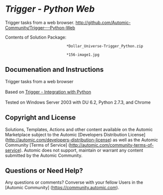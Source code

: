 *Trigger - Python Web*
=============


Trigger tasks from a web browser.
http://github.com/Automic-Community/Trigger---Python-Web

<!-- List of attached files -->
Contents of Solution Package:

						
								*Dollar_Universe-Trigger_Python.zip
								
								*156-image1.jpg
								
						


Documenation and Instructions
---

<p>Trigger tasks from a web browser<br /> <br /> Based on <a href="https://marketplace.automic.com/details/triggers-integration-with-python">Trigger - Integration with Python</a><br /> <br /> Tested on Windows Server 2003 with DU 6.2, Python 2.7.3, and Chrome</p>

Copyright and License
---

Solutions, Templates, Actions and other content available on the Automic Marketplace subject to the Automic [Developers Distribution License] (http://automic.com/developers-distribution-license) as well as the Automic Community [Terms of Service] (http://automic.com/community-terms-of-service).
Automic does not support, maintain or warrant any content submitted by the Automic Community.



Questions or Need Help? 
---
Any questions or comments? Converse with your fellow Users in the [Automic Community] (https://community.automic.com).